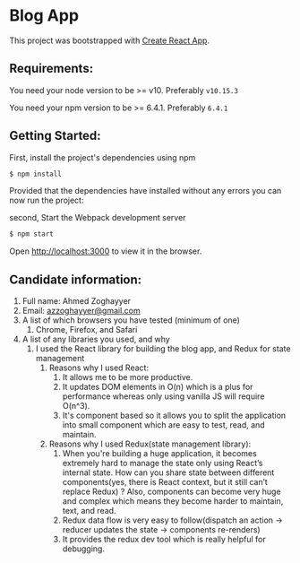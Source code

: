 # Blog App

This project was bootstrapped with [Create React App](https://github.com/facebook/create-react-app).

## Requirements:

You need your node version to be >= v10. Preferably `v10.15.3`

You need your npm version to be >= 6.4.1. Preferably `6.4.1`

## Getting Started:

First, install the project's dependencies using npm

```bash
$ npm install
```
Provided that the dependencies have installed without any errors you can now run the project:

second, Start the Webpack development server
```bash
$ npm start
```

Open [http://localhost:3000](http://localhost:3000) to view it in the browser.

## Candidate information:

1. Full name: Ahmed Zoghayyer
2. Email: azzoghayyer@gmail.com
3. A​ ​list​ ​of​ ​which​ ​browsers​ ​you​ ​have​ ​tested​ ​(minimum​ ​of​ ​one)
    1. Chrome, Firefox, and Safari
4. A​ ​list​ ​of​ ​any​ ​libraries​ ​you​ ​used,​ ​and​ ​why
    1. I used the React library for building the blog app, and Redux for state management
        1. Reasons why I used React:
            1. It allows me to be more productive.
            2. It updates DOM elements in O(n) which is a plus for performance whereas only using vanilla JS will require O(n^3).
            3. It's component based so it allows you to split the application into small component which are easy to test, read, and maintain.
        2. Reasons why I used Redux(state management library):
            1. When you're building a huge application, it becomes extremely hard to manage the state only using React’s internal state. How can you share state between different components(yes, there is React context, but it still can’t replace Redux) ? Also, components can become very huge and complex which means they become harder to maintain, text, and read.
            2. Redux data flow is very easy to follow(dispatch an action -> reducer updates the state -> components re-renders)
            3. It provides the redux dev tool which is really helpful for debugging.
